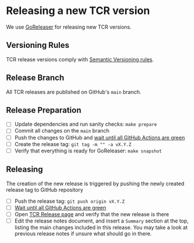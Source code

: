 # Releasing a new TCR version

We use [GoReleaser](https://goreleaser.com/) for releasing new TCR versions.

## Versioning Rules

TCR release versions comply with [Semantic Versioning rules](https://semver.org/).

## Release Branch

All TCR releases are published on GitHub's `main` branch.

## Release Preparation

- [ ] Update dependencies and run sanity checks: `make prepare`
- [ ] Commit all changes on the `main` branch
- [ ] Push the changes to GitHub and [wait until all GitHub Actions are green](https://github.com/murex/TCR/actions)
- [ ] Create the release tag: `git tag -m "" -a vX.Y.Z`
- [ ] Verify that everything is ready for GoReleaser: `make snapshot`

## Releasing

The creation of the new release is triggered by pushing the newly created release tag to GitHub repository

- [ ] Push the release tag: `git push origin vX.Y.Z`
- [ ] [Wait until all GitHub Actions are green](https://github.com/murex/TCR/actions)
- [ ] Open [TCR Release page](https://github.com/murex/TCR/releases) and verify that the new release is there
- [ ] Edit the release notes document, and insert a `Summary` section at the top, listing the main changes included in
  this release. You may take a look at previous release notes if unsure what should go in there.
